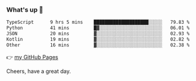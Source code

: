 ### What's up 👋

<!--START_SECTION:waka-->

```txt
TypeScript      9 hrs 5 mins    ████████████████████░░░░░   79.83 %
Python          41 mins         █▓░░░░░░░░░░░░░░░░░░░░░░░   06.01 %
JSON            20 mins         ▓░░░░░░░░░░░░░░░░░░░░░░░░   02.93 %
Kotlin          19 mins         ▓░░░░░░░░░░░░░░░░░░░░░░░░   02.82 %
Other           16 mins         ▓░░░░░░░░░░░░░░░░░░░░░░░░   02.38 %
```

<!--END_SECTION:waka-->

👉 [my GitHub Pages](https://ykzhukian.github.io)

Cheers, have a great day.

